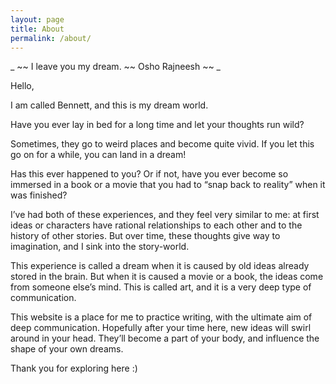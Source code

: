 ```yaml
---
layout: page
title: About
permalink: /about/
---
```


_ ~~ I leave you my dream. ~~ Osho Rajneesh ~~ _

Hello,

I am called Bennett, and this is my dream world.


Have you ever lay in bed for a long time and let your thoughts run wild?

Sometimes, they go to weird places and become quite vivid. If you let this go on for a while, you can land in a dream!

Has this ever happened to you? Or if not, have you ever become so immersed in a book or a movie that you had to “snap back to reality” when it was finished?


I’ve had both of these experiences, and they feel very similar to me: at first ideas or characters have rational relationships to each other and to the history of other stories. But over time, these thoughts give way to imagination, and I sink into the story-world.

This experience is called a dream when it is caused by old ideas already stored in the brain. But when it is caused a movie or a book, the ideas come from someone else’s mind. This is called art, and it is a very deep type of communication.


This website is a place for me to practice writing, with the ultimate aim of deep communication. Hopefully after your time here, new ideas will swirl around in your head. They’ll become a part of your body, and influence the shape of your own dreams.


Thank you for exploring here :)
